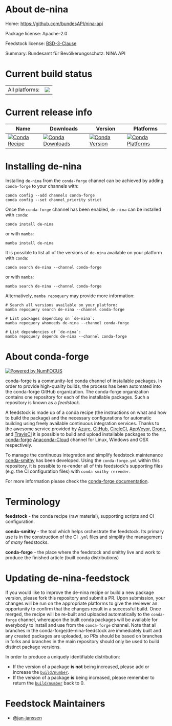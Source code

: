 About de-nina
=============

Home: https://github.com/bundesAPI/nina-api

Package license: Apache-2.0

Feedstock license: [BSD-3-Clause](https://github.com/conda-forge/de-nina-feedstock/blob/main/LICENSE.txt)

Summary: Bundesamt für Bevölkerungsschutz: NINA API

Current build status
====================


<table><tr><td>All platforms:</td>
    <td>
      <a href="https://dev.azure.com/conda-forge/feedstock-builds/_build/latest?definitionId=17500&branchName=main">
        <img src="https://dev.azure.com/conda-forge/feedstock-builds/_apis/build/status/de-nina-feedstock?branchName=main">
      </a>
    </td>
  </tr>
</table>

Current release info
====================

| Name | Downloads | Version | Platforms |
| --- | --- | --- | --- |
| [![Conda Recipe](https://img.shields.io/badge/recipe-de--nina-green.svg)](https://anaconda.org/conda-forge/de-nina) | [![Conda Downloads](https://img.shields.io/conda/dn/conda-forge/de-nina.svg)](https://anaconda.org/conda-forge/de-nina) | [![Conda Version](https://img.shields.io/conda/vn/conda-forge/de-nina.svg)](https://anaconda.org/conda-forge/de-nina) | [![Conda Platforms](https://img.shields.io/conda/pn/conda-forge/de-nina.svg)](https://anaconda.org/conda-forge/de-nina) |

Installing de-nina
==================

Installing `de-nina` from the `conda-forge` channel can be achieved by adding `conda-forge` to your channels with:

```
conda config --add channels conda-forge
conda config --set channel_priority strict
```

Once the `conda-forge` channel has been enabled, `de-nina` can be installed with `conda`:

```
conda install de-nina
```

or with `mamba`:

```
mamba install de-nina
```

It is possible to list all of the versions of `de-nina` available on your platform with `conda`:

```
conda search de-nina --channel conda-forge
```

or with `mamba`:

```
mamba search de-nina --channel conda-forge
```

Alternatively, `mamba repoquery` may provide more information:

```
# Search all versions available on your platform:
mamba repoquery search de-nina --channel conda-forge

# List packages depending on `de-nina`:
mamba repoquery whoneeds de-nina --channel conda-forge

# List dependencies of `de-nina`:
mamba repoquery depends de-nina --channel conda-forge
```


About conda-forge
=================

[![Powered by
NumFOCUS](https://img.shields.io/badge/powered%20by-NumFOCUS-orange.svg?style=flat&colorA=E1523D&colorB=007D8A)](https://numfocus.org)

conda-forge is a community-led conda channel of installable packages.
In order to provide high-quality builds, the process has been automated into the
conda-forge GitHub organization. The conda-forge organization contains one repository
for each of the installable packages. Such a repository is known as a *feedstock*.

A feedstock is made up of a conda recipe (the instructions on what and how to build
the package) and the necessary configurations for automatic building using freely
available continuous integration services. Thanks to the awesome service provided by
[Azure](https://azure.microsoft.com/en-us/services/devops/), [GitHub](https://github.com/),
[CircleCI](https://circleci.com/), [AppVeyor](https://www.appveyor.com/),
[Drone](https://cloud.drone.io/welcome), and [TravisCI](https://travis-ci.com/)
it is possible to build and upload installable packages to the
[conda-forge](https://anaconda.org/conda-forge) [Anaconda-Cloud](https://anaconda.org/)
channel for Linux, Windows and OSX respectively.

To manage the continuous integration and simplify feedstock maintenance
[conda-smithy](https://github.com/conda-forge/conda-smithy) has been developed.
Using the ``conda-forge.yml`` within this repository, it is possible to re-render all of
this feedstock's supporting files (e.g. the CI configuration files) with ``conda smithy rerender``.

For more information please check the [conda-forge documentation](https://conda-forge.org/docs/).

Terminology
===========

**feedstock** - the conda recipe (raw material), supporting scripts and CI configuration.

**conda-smithy** - the tool which helps orchestrate the feedstock.
                   Its primary use is in the construction of the CI ``.yml`` files
                   and simplify the management of *many* feedstocks.

**conda-forge** - the place where the feedstock and smithy live and work to
                  produce the finished article (built conda distributions)


Updating de-nina-feedstock
==========================

If you would like to improve the de-nina recipe or build a new
package version, please fork this repository and submit a PR. Upon submission,
your changes will be run on the appropriate platforms to give the reviewer an
opportunity to confirm that the changes result in a successful build. Once
merged, the recipe will be re-built and uploaded automatically to the
`conda-forge` channel, whereupon the built conda packages will be available for
everybody to install and use from the `conda-forge` channel.
Note that all branches in the conda-forge/de-nina-feedstock are
immediately built and any created packages are uploaded, so PRs should be based
on branches in forks and branches in the main repository should only be used to
build distinct package versions.

In order to produce a uniquely identifiable distribution:
 * If the version of a package **is not** being increased, please add or increase
   the [``build/number``](https://docs.conda.io/projects/conda-build/en/latest/resources/define-metadata.html#build-number-and-string).
 * If the version of a package **is** being increased, please remember to return
   the [``build/number``](https://docs.conda.io/projects/conda-build/en/latest/resources/define-metadata.html#build-number-and-string)
   back to 0.

Feedstock Maintainers
=====================

* [@jan-janssen](https://github.com/jan-janssen/)

